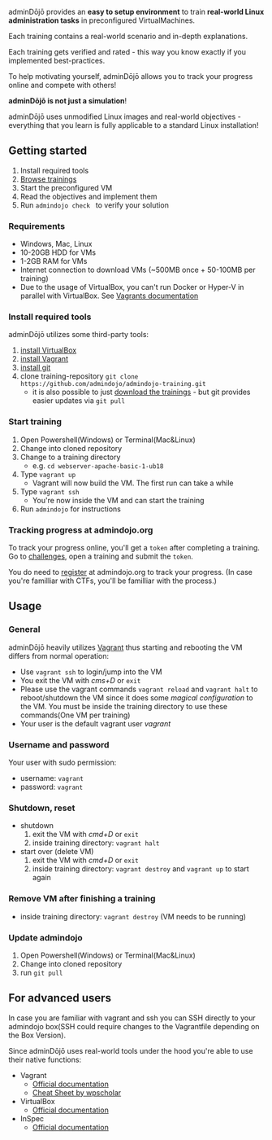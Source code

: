 adminDōjō provides an **easy to setup environment** to train **real-world Linux administration tasks** in preconfigured VirtualMachines.

Each training contains a real-world scenario and in-depth explanations.


Each training gets verified and rated - this way you know exactly if you implemented best-practices.

To help motivating yourself, adminDōjō allows you to track your progress online and compete with others!

**adminDōjō is not just a simulation**!

adminDōjō uses unmodified Linux images and real-world objectives - everything that you learn is fully applicable to a standard Linux installation! 

## Getting started 

1. Install required tools
2. [Browse trainings](https://admindojo.org/challenges)
3. Start the preconfigured VM
4. Read the objectives and implement them
5. Run `admindojo check ` to verify your solution


### Requirements
- Windows, Mac, Linux
- 10-20GB HDD for VMs
- 1-2GB RAM for VMs
- Internet connection to download VMs (~500MB once + 50-100MB per training)
- Due to the usage of VirtualBox, you can't run Docker or Hyper-V in parallel with VirtualBox. See [Vagrants documentation](https://www.vagrantup.com/docs/installation/)


### Install required tools
adminDōjō utilizes some third-party tools: 

1. [install VirtualBox](https://www.virtualbox.org/)
2. [install Vagrant](https://www.vagrantup.com/downloads.html)
3. [install git](https://git-scm.com/downloads) 
4. clone training-repository `git clone https://github.com/admindojo/admindojo-training.git`
    - it is also possible to just [download the trainings](https://github.com/admindojo/admindojo-training/archive/master.zip) - but git provides easier updates via `git pull` 

### Start training
1. Open Powershell(Windows) or Terminal(Mac&Linux)
2. Change into cloned repository
3. Change to a training directory
    - e.g. `cd webserver-apache-basic-1-ub18`
4. Type `vagrant up`
    - Vagrant will now build the VM. The first run can take a while 
5. Type `vagrant ssh`
    - You're now inside the VM and can start the training
6. Run `admindojo` for instructions


### Tracking progress at admindojo.org
To track your progress online, you'll get a `token` after completing a training. Go to [challenges](https://admindojo.org/challenges), open a training and submit the `token`.

You do need to [register](https://admindojo.org/register) at admindojo.org to track your progress.
(In case you're familliar with CTFs, you'll be familliar with the process.)

## Usage
### General
adminDōjō heavily utilizes [Vagrant](https://www.vagrantup.com) thus starting and rebooting the VM differs from normal operation:

- Use `vagrant ssh` to login/jump into the VM
- You exit the VM with _cms+D_ or `exit`
- Please use the vagrant commands `vagrant reload` and `vagrant halt` to reboot/shutdown the VM since it does some _magical configuration_ to the VM. You must be inside the training directory to use these commands(One VM per training)
- Your user is the default vagrant user _vagrant_

### Username and password

Your user with sudo permission:
- username: `vagrant`
- password: `vagrant`

### Shutdown, reset

- shutdown
    1. exit the VM with _cmd+D_ or `exit`
    2. inside training directory: `vagrant halt`
- start over (delete VM)
    1. exit the VM with _cmd+D_ or `exit`
    2. inside training directory: `vagrant destroy` and `vagrant up` to start again
    
### Remove VM after finishing a training
- inside training directory: `vagrant destroy` (VM needs to be running)

### Update admindojo
1. Open Powershell(Windows) or Terminal(Mac&Linux)
2. Change into cloned repository
3. run `git pull`


## For advanced users

In case you are familiar with vagrant and ssh you can SSH directly to your admindojo box(SSH could require changes to the Vagrantfile depending on the Box Version).

Since adminDōjō uses real-world tools under the hood you're able to use their native functions:

- Vagrant 
    - [Official documentation](https://www.vagrantup.com/docs/cli/)
    - [Cheat Sheet by wpscholar](https://gist.github.com/wpscholar/a49594e2e2b918f4d0c4)
- VirtualBox
    - [Official documentation](https://www.virtualbox.org/wiki/End-user_documentation)
- InSpec 
    - [Official documentation](https://www.inspec.io/docs/reference/cli/)